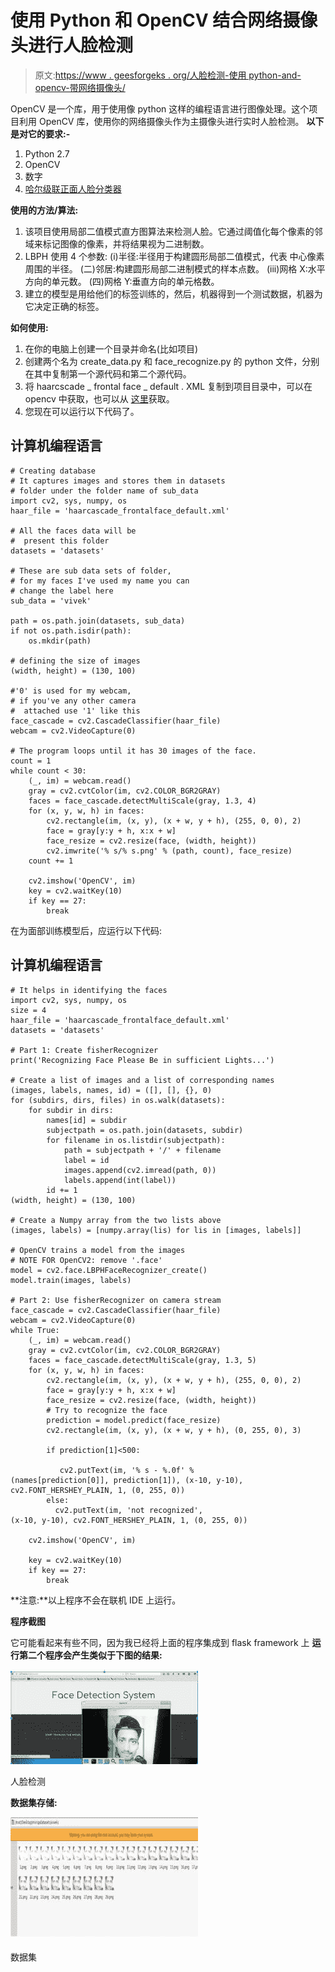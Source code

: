 # 使用 Python 和 OpenCV 结合网络摄像头进行人脸检测

> 原文:[https://www . geesforgeks . org/人脸检测-使用 python-and-opencv-带网络摄像头/](https://www.geeksforgeeks.org/face-detection-using-python-and-opencv-with-webcam/)

OpenCV 是一个库，用于使用像 python 这样的编程语言进行图像处理。这个项目利用 OpenCV 库，使用你的网络摄像头作为主摄像头进行实时人脸检测。
**以下是对它的要求:-**

1.  Python 2.7
2.  OpenCV
3.  数字
4.  [哈尔级联正面人脸分类器](https://github.com/vschs007/realtime-face-detection-using-python-and-opencv/blob/master/haarcascade_frontalface_default.xml)

**使用的方法/算法:**

1.  该项目使用局部二值模式直方图算法来检测人脸。它通过阈值化每个像素的邻域来标记图像的像素，并将结果视为二进制数。
2.  LBPH 使用 4 个参数:
    (i)半径:半径用于构建圆形局部二值模式，代表
    中心像素周围的半径。
    (二)邻居:构建圆形局部二进制模式的样本点数。
    (iii)网格 X:水平方向的单元数。
    (四)网格 Y:垂直方向的单元格数。
3.  建立的模型是用给他们的标签训练的，然后，机器得到一个测试数据，机器为它决定正确的标签。

**如何使用:**

1.  在你的电脑上创建一个目录并命名(比如项目)
2.  创建两个名为 create_data.py 和 face_recognize.py 的 python 文件，分别在其中复制第一个源代码和第二个源代码。
3.  将 haarcscade _ frontal face _ default . XML 复制到项目目录中，可以在 opencv 中获取，也可以从
    [这里](https://github.com/vschs007/realtime-face-detection-using-python-and-opencv/blob/master/haarcascade_frontalface_default.xml)获取。
4.  您现在可以运行以下代码了。

## 计算机编程语言

```
# Creating database
# It captures images and stores them in datasets
# folder under the folder name of sub_data
import cv2, sys, numpy, os
haar_file = 'haarcascade_frontalface_default.xml'

# All the faces data will be
#  present this folder
datasets = 'datasets' 

# These are sub data sets of folder,
# for my faces I've used my name you can
# change the label here
sub_data = 'vivek'    

path = os.path.join(datasets, sub_data)
if not os.path.isdir(path):
    os.mkdir(path)

# defining the size of images
(width, height) = (130, 100)   

#'0' is used for my webcam,
# if you've any other camera
#  attached use '1' like this
face_cascade = cv2.CascadeClassifier(haar_file)
webcam = cv2.VideoCapture(0)

# The program loops until it has 30 images of the face.
count = 1
while count < 30:
    (_, im) = webcam.read()
    gray = cv2.cvtColor(im, cv2.COLOR_BGR2GRAY)
    faces = face_cascade.detectMultiScale(gray, 1.3, 4)
    for (x, y, w, h) in faces:
        cv2.rectangle(im, (x, y), (x + w, y + h), (255, 0, 0), 2)
        face = gray[y:y + h, x:x + w]
        face_resize = cv2.resize(face, (width, height))
        cv2.imwrite('% s/% s.png' % (path, count), face_resize)
    count += 1

    cv2.imshow('OpenCV', im)
    key = cv2.waitKey(10)
    if key == 27:
        break
```

在为面部训练模型后，应运行以下代码:

## 计算机编程语言

```
# It helps in identifying the faces
import cv2, sys, numpy, os
size = 4
haar_file = 'haarcascade_frontalface_default.xml'
datasets = 'datasets'

# Part 1: Create fisherRecognizer
print('Recognizing Face Please Be in sufficient Lights...')

# Create a list of images and a list of corresponding names
(images, labels, names, id) = ([], [], {}, 0)
for (subdirs, dirs, files) in os.walk(datasets):
    for subdir in dirs:
        names[id] = subdir
        subjectpath = os.path.join(datasets, subdir)
        for filename in os.listdir(subjectpath):
            path = subjectpath + '/' + filename
            label = id
            images.append(cv2.imread(path, 0))
            labels.append(int(label))
        id += 1
(width, height) = (130, 100)

# Create a Numpy array from the two lists above
(images, labels) = [numpy.array(lis) for lis in [images, labels]]

# OpenCV trains a model from the images
# NOTE FOR OpenCV2: remove '.face'
model = cv2.face.LBPHFaceRecognizer_create()
model.train(images, labels)

# Part 2: Use fisherRecognizer on camera stream
face_cascade = cv2.CascadeClassifier(haar_file)
webcam = cv2.VideoCapture(0)
while True:
    (_, im) = webcam.read()
    gray = cv2.cvtColor(im, cv2.COLOR_BGR2GRAY)
    faces = face_cascade.detectMultiScale(gray, 1.3, 5)
    for (x, y, w, h) in faces:
        cv2.rectangle(im, (x, y), (x + w, y + h), (255, 0, 0), 2)
        face = gray[y:y + h, x:x + w]
        face_resize = cv2.resize(face, (width, height))
        # Try to recognize the face
        prediction = model.predict(face_resize)
        cv2.rectangle(im, (x, y), (x + w, y + h), (0, 255, 0), 3)

        if prediction[1]<500:

           cv2.putText(im, '% s - %.0f' %
(names[prediction[0]], prediction[1]), (x-10, y-10),
cv2.FONT_HERSHEY_PLAIN, 1, (0, 255, 0))
        else:
          cv2.putText(im, 'not recognized',
(x-10, y-10), cv2.FONT_HERSHEY_PLAIN, 1, (0, 255, 0))

    cv2.imshow('OpenCV', im)

    key = cv2.waitKey(10)
    if key == 27:
        break
```

**注意:**以上程序不会在联机 IDE 上运行。

**程序截图**

它可能看起来有些不同，因为我已经将上面的程序集成到 flask framework 上
**运行第二个程序会产生类似于下图的结果:**

![face detection](img/db3c1748ff599eb62fdc7e6105e2d280.png)

人脸检测

**数据集存储:**

![data_sets](img/c4a346d6193cd34437c90a7792cd987e.png)

数据集